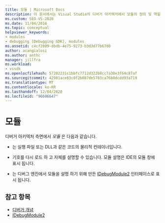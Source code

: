 ```yaml
---
title: 모듈 | Microsoft Docs
description: 이 문서에서는 Visual Studio의 디버거 아키텍처에서 모듈의 정의 및 역할에 대해 설명 합니다.
ms.custom: SEO-VS-2020
ms.date: 11/04/2016
ms.topic: conceptual
helpviewer_keywords:
- modules
- debugging [Debugging SDK], modules
ms.assetid: c4cf2809-dbdb-4e75-9273-b3d3d77b67d0
author: acangialosi
ms.author: anthc
manager: jillfra
ms.workload:
- vssdk
ms.openlocfilehash: 57202231c1bbfc7712d322b8cc7a30e3f64c87af
ms.sourcegitcommit: 42981ace63c0f2b087de5703ca76b8dcdd93a719
ms.translationtype: MT
ms.contentlocale: ko-KR
ms.lasthandoff: 12/04/2020
ms.locfileid: "96606647"
---
```

# <a name="modules"></a>모듈
디버거 아키텍처 측면에서 *모듈* 은 다음과 같습니다.

- 는 실행 파일 또는 DLL과 같은 코드의 물리적 컨테이너입니다.

- 기호를 다시 로드 하 고 자체를 설명할 수 있습니다. 모듈 설명은 IDE의 모듈 창에 표시 됩니다.

- 는 디버그 엔진에서 모듈을 설명 하기 위해 만든 [IDebugModule2](../../extensibility/debugger/reference/idebugmodule2.md) 인터페이스로 표시 됩니다.

## <a name="see-also"></a>참고 항목
- [디버거 개념](../../extensibility/debugger/debugger-concepts.md)
- [IDebugModule2](../../extensibility/debugger/reference/idebugmodule2.md)

